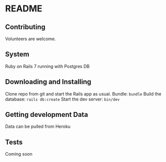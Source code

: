 # README

## Contributing
Volunteers are welcome. 

## System
Ruby on Rails 7 running with Postgres DB

## Downloading and Installing
Clone repo from git and start the Rails app as usual.
Bundle: `bundle`
Build the database: `rails db:create`
Start the dev server: `bin/dev`

## Getting development Data
Data can be pulled from Heroku

## Tests
Coming soon